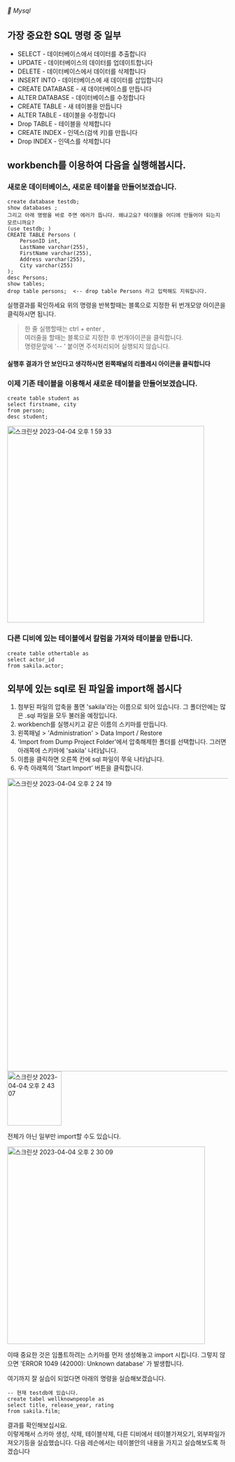 ###### :cactus:  Mysql

## 가장 중요한 SQL 명령 중 일부
- SELECT - 데이터베이스에서 데이터를 추출합니다   
- UPDATE - 데이터베이스의 데이터를 업데이트합니다   
- DELETE - 데이터베이스에서 데이터를 삭제합니다   
- INSERT INTO - 데이터베이스에 새 데이터를 삽입합니다    
- CREATE DATABASE  - 새 데이터베이스를 만듭니다   
- ALTER DATABASE - 데이터베이스를 수정합니다   
- CREATE TABLE - 새 테이블을 만듭니다   
- ALTER TABLE - 테이블을 수정합니다   
- Drop TABLE - 테이블을 삭제합니다     
- CREATE INDEX - 인덱스(검색 키)를 만듭니다    
- Drop INDEX - 인덱스를 삭제합니다     


## workbench를 이용하여 다음을 실행해봅시다. 

### 새로운 데이터베이스, 새로운 테이블을 만들어보겠습니다.  
``` 
create database testdb;
show databases ;  
그리고 아래 명령을 바로 주면 에러가 뜹니다. 왜냐고요? 테이블을 어디에 만들어야 되는지 모르니까요?
(use testdb; )
CREATE TABLE Persons ( 
    PersonID int, 
    LastName varchar(255),
    FirstName varchar(255),
    Address varchar(255),
    City varchar(255)
);
desc Persons;
show tables;
drop table persons;  <-- drop table Persons 라고 입력해도 지워집니다.
```  
실행결과를 확인하세요 
위의 명령을 반복할때는 블록으로 지정한 뒤 번개모양 아이콘을 클릭하시면 됩니다.   
>한 줄 실행할때는 ctrl + enter ,   
>여러줄을 할때는 블록으로 지정한 후 번개아이콘을 클릭합니다.  
> 명령문앞에 '-- ' 붙이면 주석처리되어 실행되지 않습니다.   
 
#### 실행후 결과가 안 보인다고 생각하시면 왼쪽패널의 리플레시 아이콘을 클릭합니다 
### 이제 기존 테이블을 이용해서 새로운 테이블을 만들어보겠습니다. 
```  
create table student as
select firstname, city
from person;
desc student;
```

<img width="450" alt="스크린샷 2023-04-04 오후 1 59 33" src="https://user-images.githubusercontent.com/48478079/229691145-e07ddd28-92a4-46a8-b536-e786187542f6.png">

### 다른 디비에 있는 테이블에서 칼럼을 가져와 테이블을 만듭니다. 
```
create table othertable as
select actor_id
from sakila.actor;
```


## 외부에 있는 sql로 된 파일을 import해 봅시다
1. 첨부된 파일의 압축을 풀면 'sakila'라는 이름으로 되어 있습니다. 그 폴더안에는 많은 .sql 파일을 모두 불러올 예정입니다.
2. workbench를 실행시키고 같은 이름의 스키마를 만듭니다. 
3. 왼쪽패널 > 'Administration' > Data Import / Restore 
4. 'Import from Dump Project Folder'에서 압축해제한 폴더를 선택합니다.  그러면 아래쪽에 스키마에 'sakila' 나타납니다.
5. 이름을 클릭하면 오른쪽 칸에 sql 파일이 쭈욱 나타납니다.
6. 우측 아래쪽의 'Start Import' 버튼을 클릭합니다. 

<img width="671" alt="스크린샷 2023-04-04 오후 2 24 19" src="https://user-images.githubusercontent.com/48478079/229698052-699e9fae-a427-4e94-86f3-028656fbc75c.png">

<img width="124" alt="스크린샷 2023-04-04 오후 2 43 07" src="https://user-images.githubusercontent.com/48478079/229698326-a933c53a-fc81-4e4e-8af7-b2ed702bc199.png">

전체가 아닌 일부만 import할 수도 있습니다.   

<img width="452" alt="스크린샷 2023-04-04 오후 2 30 09" src="https://user-images.githubusercontent.com/48478079/229698749-2aefc6f3-defd-4027-b57d-d56fc0e07022.png">


이때 중요한 것은 임폴트하려는 스키마를 먼저 생성해놓고 import 시킵니다. 그렇지 않으면 
'ERROR 1049 (42000): Unknown database' 가 발생합니다. 

여기까지 잘 실습이 되었다면 아래의 명령을 실습해보겠습니다. 

```
-- 현재 testdb에 있습니다.
create tabel wellknownpeople as
select title, release_year, rating
from sakila.film;
```    
결과를 확인해보십시요.   
이렇게해서 스카마 생성, 삭제, 테이블삭제, 다른 디비에서 테이블가져오기, 외부파일가져오기등을 실습했습니다.
다음 레슨에서는 테이블안의 내용을 가지고 실습해보도록 하겠습니다



